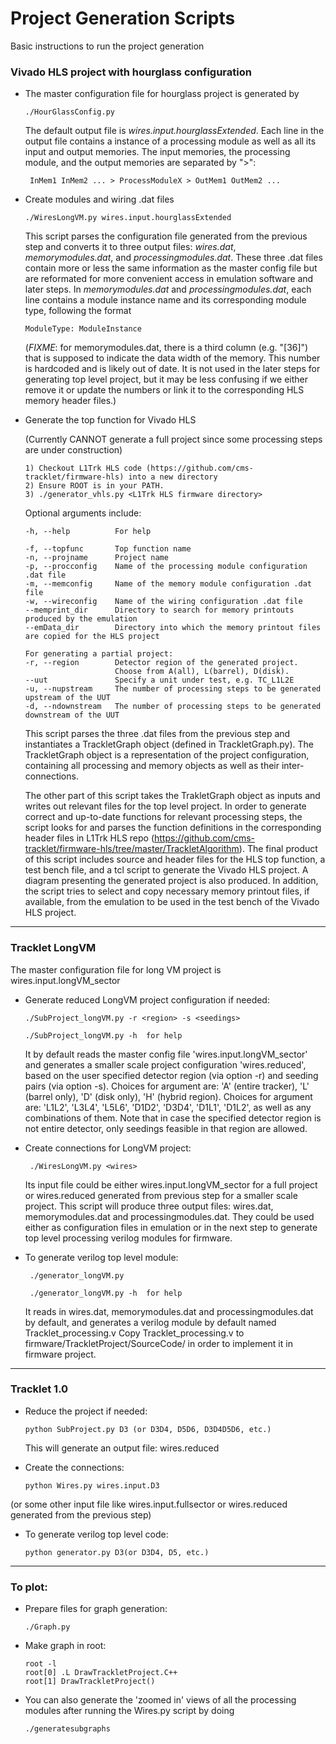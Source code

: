 # Project Generation Scripts

Basic instructions to run the project generation

### Vivado HLS project with hourglass configuration

* The master configuration file for hourglass project is generated by
		
      ./HourGlassConfig.py
    
  The default output file is *wires.input.hourglassExtended*.
  Each line in the output file contains a instance of a processing module as well as all its input and output memories. The input memories, the processing module, and the output memories are separated by ">":

       InMem1 InMem2 ... > ProcessModuleX > OutMem1 OutMem2 ...

* Create modules and wiring .dat files

      ./WiresLongVM.py wires.input.hourglassExtended

  This script parses the configuration file generated from the previous step and converts it to three output files: 
  *wires.dat*, *memorymodules.dat*, and *processingmodules.dat*.
  These three .dat files contain more or less the same information as the master config file but are reformated for more convenient access in emulation software and later steps.
  In *memorymodules.dat* and *processingmodules.dat*, each line contains a module instance name and its corresponding module type, following the format

      ModuleType: ModuleInstance

  (*FIXME*: for memorymodules.dat, there is a third column (e.g. "[36]") that is supposed to indicate the data width of the memory. This number is hardcoded and is likely out of date. It is not used in the later steps for generating top level project, but it may be less confusing if we either remove it or update the numbers or link it to the corresponding HLS memory header files.)
  
* Generate the top function for Vivado HLS

  (Currently CANNOT generate a full project since some processing steps are under construction)

      1) Checkout L1Trk HLS code (https://github.com/cms-tracklet/firmware-hls) into a new directory
      2) Ensure ROOT is in your PATH.
      3) ./generator_vhls.py <L1Trk HLS firmware directory>
      
  Optional arguments include:
  
      -h, --help          For help
  
      -f, --topfunc       Top function name
      -n, --projname      Project name
      -p, --procconfig    Name of the processing module configuration .dat file
      -m, --memconfig     Name of the memory module configuration .dat file
      -w, --wireconfig    Name of the wiring configuration .dat file
      --memprint_dir      Directory to search for memory printouts produced by the emulation
      --emData_dir        Directory into which the memory printout files are copied for the HLS project
      
      For generating a partial project:
      -r, --region        Detector region of the generated project.
      		              Choose from A(all), L(barrel), D(disk).
      --uut               Specify a unit under test, e.g. TC_L1L2E
      -u, --nupstream     The number of processing steps to be generated upstream of the UUT 
      -d, --ndownstream   The number of processing steps to be generated downstream of the UUT

  This script parses the three .dat files from the previous step and instantiates a TrackletGraph object (defined in TrackletGraph.py).
  The TrackletGraph object is a representation of the project configuration, containing all processing and memory objects as well as their inter-connections.

  The other part of this script takes the TrakletGraph object as inputs and writes out relevant files for the top level project.
  In order to generate correct and up-to-date functions for relevant processing steps, the script looks for and parses the function definitions in the corresponding header files in L1Trk HLS repo (https://github.com/cms-tracklet/firmware-hls/tree/master/TrackletAlgorithm).
  The final product of this script includes source and header files for the HLS top function, a test bench file, and a tcl script to generate the Vivado HLS project. A diagram presenting the generated project is also produced.
  In addition, the script tries to select and copy necessary memory printout files, if available, from the emulation to be used in the test bench of the Vivado HLS project.

-----------------------------------------------------------------

### Tracklet LongVM

The master configuration file for long VM project is wires.input.longVM_sector

* Generate reduced LongVM project configuration if needed:

      ./SubProject_longVM.py -r <region> -s <seedings>

      ./SubProject_longVM.py -h  for help

   It by default reads the master config file 'wires.input.longVM_sector' and generates a smaller scale project configuration 'wires.reduced', based on the user specified detector region (via option -r) and seeding pairs (via option -s).
   Choices for argument <region> are: 'A' (entire tracker), 'L' (barrel only), 'D' (disk only), 'H' (hybrid region).
   Choices for argument <seedings> are: 'L1L2', 'L3L4', 'L5L6', 'D1D2', 'D3D4', 'D1L1', 'D1L2', as well as any combinations of them. Note that in case the specified detector region is not entire detector, only seedings feasible in that region are allowed.

* Create connections for LongVM project:

       ./WiresLongVM.py <wires>

   Its input file <wires> could be either wires.input.longVM_sector for a full project or wires.reduced generated from previous step for a smaller scale project.
   This script will produce three output files: wires.dat, memorymodules.dat and processingmodules.dat. They could be used either as configuration files in emulation or in the next step to generate top level processing verilog modules for firmware.

* To generate verilog top level module:
   
       ./generator_longVM.py

       ./generator_longVM.py -h  for help

   It reads in wires.dat, memorymodules.dat and processingmodules.dat by default, and generates a verilog module by default named Tracklet_processing.v
   Copy Tracklet_processing.v to firmware/TrackletProject/SourceCode/ in order to implement it in firmware project.

-----------------------------------------------------------------

### Tracklet 1.0

* Reduce the project if needed:

      python SubProject.py D3 (or D3D4, D5D6, D3D4D5D6, etc.)

   This will generate an output file: wires.reduced   


* Create the connections:

      python Wires.py wires.input.D3

(or some other input file like wires.input.fullsector or wires.reduced generated from the previous step)


* To generate verilog top level code:

      python generator.py D3(or D3D4, D5, etc.)

-----------------------------------------------------------------

### To plot:

* Prepare files for graph generation:

      ./Graph.py

* Make graph in root:

      root -l
      root[0] .L DrawTrackletProject.C++
      root[1] DrawTrackletProject()

* You can also generate the 'zoomed in' views of all the processing modules
after running the Wires.py script by doing

      ./generatesubgraphs
